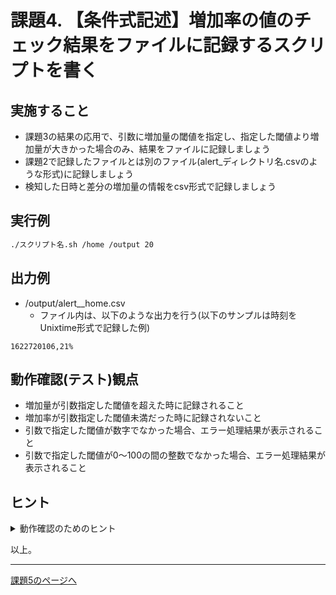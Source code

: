 # 課題4. 【条件式記述】増加率の値のチェック結果をファイルに記録するスクリプトを書く

## 実施すること

- 課題3の結果の応用で、引数に増加量の閾値を指定し、指定した閾値より増加量が大きかった場合のみ、結果をファイルに記録しましょう
- 課題2で記録したファイルとは別のファイル(alert_ディレクトリ名.csvのような形式)に記録しましょう
- 検知した日時と差分の増加量の情報をcsv形式で記録しましょう

## 実行例

```bash
./スクリプト名.sh /home /output 20
```

## 出力例

- /output/alert__home.csv
    - ファイル内は、以下のような出力を行う(以下のサンプルは時刻をUnixtime形式で記録した例)

```text
1622720106,21%
```

## 動作確認(テスト)観点

- 増加量が引数指定した閾値を超えた時に記録されること
- 増加率が引数指定した閾値未満だった時に記録されないこと
- 引数で指定した閾値が数字でなかった場合、エラー処理結果が表示されること
- 引数で指定した閾値が0～100の間の整数でなかった場合、エラー処理結果が表示されること

## ヒント

<details>
<summary>動作確認のためのヒント</summary>
<div>

- 動作確認の方法として、実際にディスク使用率が増加させるのは難しい場合も多いため、閾値や使用率記録データを調整して動作確認してみましょう

</div>
</details>

以上。

---

[課題5のページへ](../05/README.md)